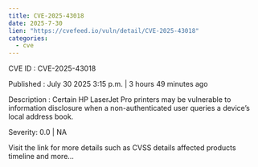 ```yaml
--- 
title: CVE-2025-43018
date: 2025-7-30
lien: "https://cvefeed.io/vuln/detail/CVE-2025-43018"
categories:
  - cve
---
```


CVE ID : CVE-2025-43018

Published :  July 30
2025
3:15 p.m. | 3 hours
49 minutes ago

Description : Certain HP LaserJet Pro printers may be vulnerable to information disclosure when a non-authenticated user queries a device’s local address book.

Severity: 0.0 | NA

Visit the link for more details
such as CVSS details
affected products
timeline
and more...
